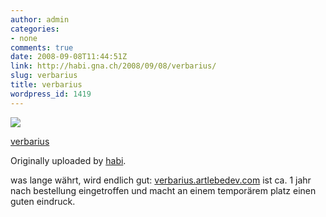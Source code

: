 ```yaml
---
author: admin
categories:
- none
comments: true
date: 2008-09-08T11:44:51Z
link: http://habi.gna.ch/2008/09/08/verbarius/
slug: verbarius
title: verbarius
wordpress_id: 1419
---
```


[![](http://farm4.static.flickr.com/3080/2838891821_c26bc2176a_m.jpg)](http://www.flickr.com/photos/habi/2838891821/)
   

 
  [verbarius](http://www.flickr.com/photos/habi/2838891821/)
    

  Originally uploaded by [habi](http://www.flickr.com/people/habi/).
 



was lange währt, wird endlich gut: [verbarius.artlebedev.com](http://verbarius.artlebedev.com) ist ca. 1 jahr nach bestellung eingetroffen und macht an einem temporärem platz einen guten eindruck.
  


